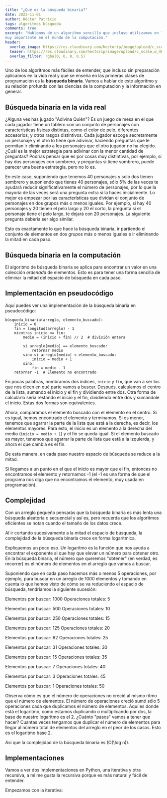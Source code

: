 ```yaml
---
title: "¿Qué es la búsqueda binaria?"
date: 2023-11-01
author: Héctor Patricio
tags: algoritmos búsqueda
comments: true
excerpt: "Hablemos de un algoritmo sencillo que incluso utilizamos en la vida real pero que es
muy importante en el mundo de la computación."
header:
  overlay_image: https://res.cloudinary.com/hectorip/image/upload/c_scale,w_1400/v1729489258/nastya-kvokka-Ifk3WssHNRw-unsplash_m2u7vh.jpg
  teaser: https://res.cloudinary.com/hectorip/image/upload/c_scale,w_400/v1729489258/nastya-kvokka-Ifk3WssHNRw-unsplash_m2u7vh.jpg
  overlay_filter: rgba(0, 0, 0, 0.5)
---
```


Uno de los algoritmos más fáciles de entender, que incluso sin preparación
aplicamos en la vida real y que se enseña en las primeras clases de programación
es la **búsqueda binaria**. Vamos a hablar de este algoritmo y su relación
profunda con las ciencias de la computación y la información en general.

## Búsqueda binaria en la vida real

¿Alguna ves has jugado "Adivina Quién"? Es un juego de mesa en el
que cada jugador tiene un tablero con un conjunto de personajes con
características físicas distintas, como el color de pelo, diferentes
accesorios, y otros rasgos distintivos. Cada jugador escoge secretamente
un personaje y el otro lo tiene que adivinar, haciendo preguntas que
le permitan ir eliminando a los personajes que el otro jugador no ha elegido.
¿Cuál es la mejor estrategia para adivinar con la menor cantidad de
preguntas? Podrías pensar que es por cosas muy distintivas, por ejemplo,
si hay dos personajes con sombrero, y preguntas si tiene sombrero, puede
parecer una buena estrategia, pero no lo es.

En este caso, suponiendo que tenemos 40 personajes y solo dos tienen sombrero y
suponiendo que tienes 40 personajes, sólo 5% de las veces te ayudará reducir
significativamente el número de personajes, por lo que la mayoría de las veces
será una pregunta extra si la haces inicialmente. Lo mejor es empezar por las
características que dividan el conjunto de personajes en dos grupos más o menos
iguales. Por ejemplo, si hay 40 personajes y 20 tienen el pelo largo y 20 el corto,
la pregunta si el personaje tiene el pelo largo, te dejará con 20 personajes.
La siguiente pregunta debería ser algo similar.

Esto es exactamente lo que hace la búsqueda binaria, ir partiendo el conjunto
de elementos en dos grupos más o menos iguales e ir eliminando la mitad en cada
paso.

## Búsqueda binaria en la computación

El algoritmo de búsqueda binaria se aplica para encontrar un valor en una
colección _ordenada_ de elementos. Esto es para tener una forma sencilla de
eliminar la mitad del espacio de búsqueda en cada paso.

## Implementación en pseudocódigo

Aquí puedes ver una implementación de la búsqueda binaria en pseudocódigo:

```
búsqueda_binaria(arreglo, elemento_buscado):
    inicio = 0
    fin = longitud(arreglo) - 1
    mientras inicio <= fin:
        medio = (inicio + fin) // 2  # división entera

        si arreglo[medio] == elemento_buscado:
            retornar medio
        sino si arreglo[medio] < elemento_buscado:
            inicio = medio + 1
        sino:
            fin = medio - 1
    retornar -1  # Elemento no encontrado
```

En pocas palabras, nombramos dos índices, `inicio` y `fin`, que van a ser
los que nos dicen en qué parte vamos a buscar. Después, calculamos el centro
de la lista, sumando el inicio y el fin y dividiendo entre dos. Otra forma de
calcularlo sería restando el inicio y el fin, dividiendo entre dos y sumándole
el inicio. Estas dos formas son equivalentes.

Ahora, comparamos el elemento buscado con el elemento en el centro. Si es igual,
hemos encontrado el elemento y terminamos. Si es menor, tenemos que agarrar 
la parte de la lista que está a la derecha, es decir, los elementos mayores.
Para esto, el inicio es un elemento a la derecha del medio (`inicio = medio + 1`)
y el fin se queda igual. Si el elemento buscado es mayor, tenemos que agarrar
la parte de lista que está a la izquierda, y ahora el que cambia es el fin.

De esta manera, en cada paso nuestro espacio de búsqueda se reduce a la mitad.

Si llegamos a un punto en el que el inicio es mayor que el fin, entonces no
encontramos el elemento y retornamos -1 (el -1 es una forma de que el
programa nos diga que no encontramos el elemento, muy usada en programación).

## Complejidad

Con un arreglo pequeño pensarás que la búsqueda binaria es más lenta una búsqueda
aleatoria o secuencial y así es, pero recuerda que los algoritmos eficientes
se notan cuando el tamaño de los datos crece.

Al ir cortando sucesivamente a la mitad el espacio de búsqueda, la complejidad
de la búsqueda binaria crece en forma logarítmica.

Expliquemos un poco eso. Un logaritmo es la función que nos ayuda a encontrar
el exponente al que hay que elevar un número para obtener otro. En la búsqueda
binaria, el número que queremos "obtener" (en verdad, es recorrer) es el número
de elementos en el arreglo que vamos a buscar.

Suponiendo que en cada paso hacemos más o menos 5 operaciones, por ejemplo,
para buscar en un arreglo de 1000 elementos y tomando en cuenta lo que hemos 
visto de cómo se va reduciendo el espacio de búsqueda, tendríamos la siguiente
sucesión:

Elementos por buscar: 1000
Operaciones totales: 5

Elementos por buscar: 500
Operaciones totales: 10

Elementos por buscar: 250
Operaciones totales: 15

Elementos por buscar: 125
Operaciones totales: 20

Elementos por buscar: 62
Operaciones totales: 25

Elementos por buscar: 31
Operaciones totales: 30

Elementos por buscar: 15
Operaciones totales: 35

Elementos por buscar: 7
Operaciones totales: 40

Elementos por buscar: 3
Operaciones totales: 45

Elementos por buscar: 1
Operaciones totales: 50

Observa cómo es que el número de operaciones no creció al mismo ritmo que el número de
elementos. El número de operaciones creció sumó sólo 5 operaciones cada que duplicamos
el número de elementos. Aquí es donde está el logaritmo, como estamos duplicando o
multiplicando por dos, la base de nuestro logaritmo es el 2. ¿Cuánto "pasos" vamos a
tener que hacer? Cuantas veces tengamos que duplicar el número de elementos para llegar
al número total de elementos del arreglo en el peor de los casos. Esto es el logaritmo
base 2.

Así que la complejidad de la búsqueda binaria es \(O(\log n)\).

## Implementaciones

Vamos a ver dos implementaciones en Python, una iterativa y otra recursiva, a mi me gusta
la recursiva porque es más natural y fácil de entender.

Empezamos con la iterativa:

```python
```
